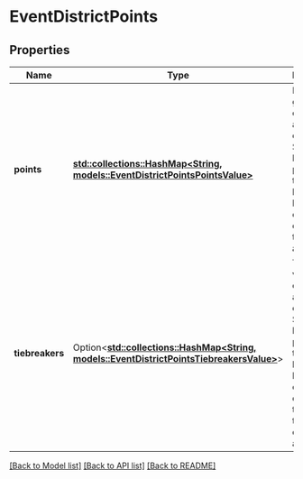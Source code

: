 # EventDistrictPoints

## Properties

Name | Type | Description | Notes
------------ | ------------- | ------------- | -------------
**points** | [**std::collections::HashMap<String, models::EventDistrictPointsPointsValue>**](Event_District_Points_points_value.md) | Points gained for each team at the event. Stored as a key-value pair with the team key as the key, and an object describing the points as its value. | 
**tiebreakers** | Option<[**std::collections::HashMap<String, models::EventDistrictPointsTiebreakersValue>**](Event_District_Points_tiebreakers_value.md)> | Tiebreaker values for each team at the event. Stored as a key-value pair with the team key as the key, and an object describing the tiebreaker elements as its value. | [optional]

[[Back to Model list]](../README.md#documentation-for-models) [[Back to API list]](../README.md#documentation-for-api-endpoints) [[Back to README]](../README.md)


